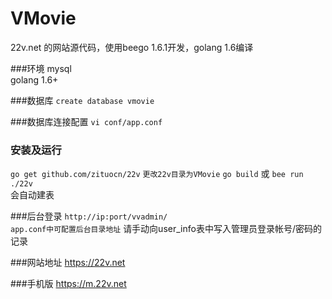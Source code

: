 # VMovie
22v.net 的网站源代码，使用beego 1.6.1开发，golang 1.6编译 

###环境
mysql  
golang 1.6+ 

###数据库
`create database vmovie`

###数据库连接配置
`vi conf/app.conf`

### 安装及运行
`go get github.com/zituocn/22v` 
`更改22v目录为VMovie` 
`go build` 或 `bee run`  
`./22v`  
会自动建表

###后台登录
`http://ip:port/vvadmin/`  
`app.conf中可配置后台目录地址`
请手动向user_info表中写入管理员登录帐号/密码的记录



###网站地址
https://22v.net

###手机版
https://m.22v.net